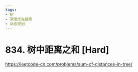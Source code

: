 ```yaml
---
tags:
- 树
- 深度优先搜索
- 动态规划
---
```


# 834. 树中距离之和 [Hard]

<https://leetcode-cn.com/problems/sum-of-distances-in-tree/>
